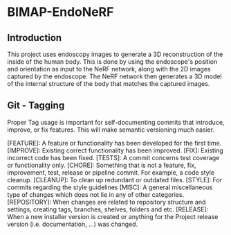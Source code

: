 # BIMAP-EndoNeRF

## Introduction
This project uses endoscopy images to generate a 3D reconstruction of the inside of the human body. This is done by using the endoscope's position and orientation as input to the NeRF network, along with the 2D images captured by the endoscope. The NeRF network then generates a 3D model of the internal structure of the body that matches the captured images.

## Git - Tagging
Proper Tag usage is important for self-documenting commits that introduce, improve, or fix features. This will make semantic versioning much easier.

[FEATURE]: A feature or functionality has been developed for the first time.
[IMPROVE]: Existing correct functionality has been improved.
[FIX]: Existing incorrect code has been fixed.
[TESTS]: A commit concerns test coverage or functionality only.
[CHORE]: Something that is not a feature, fix, improvement, test, release or pipeline commit. For example, a code style cleanup.
[CLEANUP]: To clean up redundant or outdated files.
[STYLE]: For commits regarding the style guidelines
[MISC]: A general miscellaneous type of changes which does not lie in any of other categories.
[REPOSITORY]: When changes are related to repository structure and settings, creating tags, branches, shelves, folders and etc.
[RELEASE]: When a new installer version is created or anything for the Project release version (i.e. documentation, ...) was changed.
